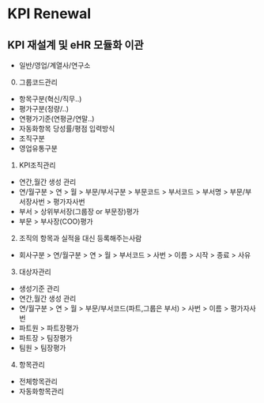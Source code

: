 KPI Renewal
==============================
KPI 재설계 및 eHR 모듈화 이관
------------------------------
* 일반/영업/계열사/연구소

0. 그룹코드관리
- 항목구분(혁신/직무..)
- 평가구분(정량/..)
- 연평가기준(연평균/연말..)
- 자동화항목 당성률/평점 입력방식
- 조직구분
- 영업유통구분

1. KPI조직관리
- 연간,월간 생성 관리
- 연/월구분 > 연 > 월 > 부문/부서구분 > 부문코드 > 부서코드 > 부서명 > 부문/부서장사번 > 평가자사번
- 부서 > 상위부서장(그룹장 or 부문장)평가
- 부문 > 부사장(COO)평가

2. 조직의 항목과 실적을 대신 등록해주는사람
- 회사구분 > 연/월구분 > 연 > 월 > 부서코드 > 사번 > 이름 > 시작 > 종료 > 사유

3. 대상자관리
- 생성기준 관리
- 연간,월간 생성 관리
- 연/월구분 > 연 > 월 > 부문/부서코드(파트,그룹은 부서) > 사번 > 이름 > 평가자사번
- 파트원 > 파트장평가
- 파트장 > 팀장평가
- 팀원 > 팀장평가

4. 항목관리
- 전체항목관리
- 자동화항목관리